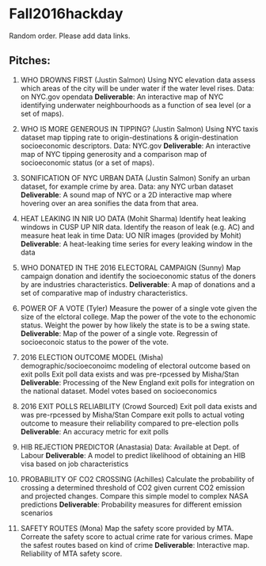 # Fall2016hackday

Random order. Please add data links.

## Pitches:

1. WHO DROWNS FIRST (Justin Salmon)
Using NYC elevation data assess which areas of the city will be under water if the water level rises.
Data: on NYC.gov opendata
**Deliverable**: An interactive map of NYC identifying underwater neighbourhoods as a function of sea level (or a set of maps).

2. WHO IS MORE GENEROUS IN TIPPING? (Justin Salmon)
Using NYC taxis dataset map tipping rate to origin-destinations & origin-destination socioeconomic descriptors.
Data: NYC.gov
**Deliverable**: An interactive map of NYC tipping generosity and a comparison map of socioeconomic status (or a set of maps).

3. SONIFICATION OF NYC URBAN DATA (Justin Salmon)
Sonify an urban dataset, for example crime by area.
Data: any NYC urban dataset 
**Deliverable**: A sound map of NYC or a 2D interactive map where hovering over an area sonifies the data from that area.

4. HEAT LEAKING IN NIR UO DATA  (Mohit Sharma)
Identify heat leaking windows in CUSP UP NIR data. Identify the reason of leak (e.g. AC) and measure heat leak in time
Data: UO NIR images (provided by Mohit)
**Deliverable**: A heat-leaking time series for every leaking window in the data

5. WHO DONATED IN THE 2016 ELECTORAL CAMPAIGN (Sunny)
Map campaign donation and identify the socioeconomic status of the doners by are industries characteristics.
**Deliverable**: A map of donations and a set of comparative map of industry characteristics.

6. POWER OF A VOTE (Tyler)
Measure the power of a single vote given the size of the elctoral college. Map the power of the vote to the echonomic status. Weight the power by how likely the state is to be a swing state.
**Deliverable**: Map of the power of a single vote. Regressin of socioeconoic status to the power of the vote. 

7. 2016 ELECTION OUTCOME MODEL (Misha)
demographic/socioeconoimc modeling of electoral outcome based on exit polls
Exit poll data exists and was pre-rpcessed by Misha/Stan
**Deliverable**: Processing of the New England exit polls for integration on the national dataset. Model votes based on socioeconomics

8. 2016 EXIT POLLS RELIABILITY (Crowd Sourced)
Exit poll data exists and was pre-rpcessed by Misha/Stan
Compare exit polls to actual voting outcome to measure their reliability compared to pre-election polls
**Deliverable**: An accuracy metric for exit polls

9. HIB REJECTION PREDICTOR (Anastasia)
Data: Available at Dept. of Labour
**Deliverable**: A model to predict likelihood of obtaining an HIB visa based on job characteristics

10. PROBABILITY OF CO2 CROSSING (Achilles)
Calculate the probability of crossing a determined threshold of CO2 given current CO2 emission and projected changes.
Compare this simple model to complex NASA predictions
**Deliverable**: Probability measures for different emission scenarios

11. SAFETY ROUTES (Mona)
Map the safety score provided by MTA. Correate the safety score to actual crime rate for various crimes. Mape the safest routes based on kind of crime
**Deliverable**: Interactive map. Reliability of MTA safety score.


